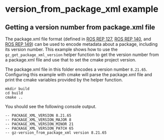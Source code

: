# version\_from\_package\_xml example

## Getting a version number from package.xml file

The package.xml file format (defined in
[ROS REP 127](https://ros.org/reps/rep-0127.html),
[ROS REP 140](https://ros.org/reps/rep-0140.html), and
[ROS REP 149](https://ros.org/reps/rep-0149.html))
can be used to encode metadata about a package, including its version number.
This example shows how to use the `gz_get_package_xml_version` helper function
to get the version number from a package.xml file and use that to set the
cmake project version.

The package.xml file in this folder encodes a version number `8.21.65`.
Configuring this example with cmake will parse the package.xml file and
print the cmake variables provided by the helper function.

~~~
mkdir build
cd build
cmake ..
~~~

You should see the following console output.

~~~
-- PACKAGE_XML_VERSION 8.21.65
-- PACKAGE_XML_VERSION_MAJOR 8
-- PACKAGE_XML_VERSION_MINOR 21
-- PACKAGE_XML_VERSION_PATCH 65
-- gz-version_from_package_xml version 8.21.65
~~~
